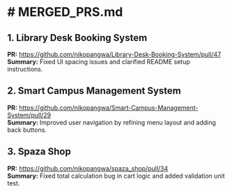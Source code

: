 # # MERGED_PRS.md

## 1. Library Desk Booking System
**PR:** https://github.com/nikopangwa/Library-Desk-Booking-System/pull/47  
**Summary:** Fixed UI spacing issues and clarified README setup instructions.

## 2. Smart Campus Management System
**PR:** https://github.com/nikopangwa/Smart-Campus-Management-System/pull/29  
**Summary:** Improved user navigation by refining menu layout and adding back buttons.

## 3. Spaza Shop
**PR:** https://github.com/nikopangwa/spaza_shop/pull/34  
**Summary:** Fixed total calculation bug in cart logic and added validation unit test.
